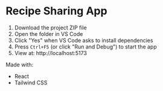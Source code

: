 # Recipe Sharing App

1. Download the project ZIP file
2. Open the folder in VS Code
3. Click "Yes" when VS Code asks to install dependencies
4. Press `Ctrl+F5` (or click "Run and Debug") to start the app
5. View at: http://localhost:5173

Made with:
- React
- Tailwind CSS
